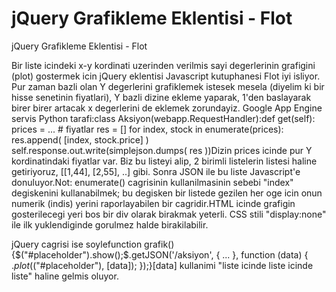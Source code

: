 # jQuery Grafikleme Eklentisi - Flot


jQuery Grafikleme Eklentisi - Flot



Bir liste icindeki x-y kordinati uzerinden verilmis sayi degerlerinin grafigini (plot) gostermek icin jQuery eklentisi Javascript kutuphanesi Flot iyi isliyor. Pur zaman bazli olan Y degerlerini grafiklemek istesek mesela (diyelim ki bir hisse senetinin fiyatlari), Y bazli dizine ekleme yaparak, 1'den baslayarak birer birer artacak x degerlerini de eklemek  zorundayiz. Google App Engine servis Python tarafi:class Aksiyon(webapp.RequestHandler):def get(self): prices = ... # fiyatlar res = [] for index, stock in enumerate(prices):     res.append( [index, stock.price] ) self.response.out.write(simplejson.dumps( res ))Dizin prices icinde pur Y kordinatindaki fiyatlar var. Biz bu listeyi alip, 2 birimli listelerin listesi haline getiriyoruz, [[1,44], [2,55], ..] gibi. Sonra JSON ile bu liste Javascript'e donuluyor.Not: enumerate() cagrisinin kullanilmasinin sebebi "index" degiskenini kullanabilmek; bu degisken bir listede gezilen her oge icin onun numerik (indis) yerini raporlayabilen bir cagridir.HTML icinde grafigin gosterilecegi yeri bos bir div olarak birakmak yeterli. CSS stili "display:none" ile ilk yuklendiginde gorulmez halde birakilabilir.<div id="placeholder"></div>jQuery cagrisi ise soylefunction grafik() {$("#placeholder").show();$.getJSON('/aksiyon',    { ... },    function (data) {                 $.plot($("#placeholder"), [data]);    });}[data] kullanimi "liste icinde liste icinde liste" haline gelmis oluyor.




